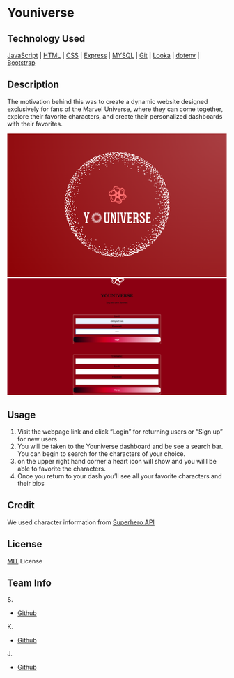 # Youniverse

## Technology Used
[JavaScript](https://developer.mozilla.org/en-US/docs/Web/JavaScript) | [HTML](https://developer.mozilla.org/en-US/docs/Web/HTML) | [CSS](https://developer.mozilla.org/en-US/docs/Web/CSS) | [Express](https://expressjs.com/) | [MYSQL](https://www.npmjs.com/package/mysql2) | [Git](https://git-scm.com/) | [Looka](https://looka.com/) | [dotenv](https://www.npmjs.com/package/dotenv) | [Bootstrap](https://getbootstrap.com/)


## Description
The motivation behind this was to create a dynamic website designed exclusively for fans of the Marvel Universe, where they can come together, explore their favorite characters, and create their personalized dashboards with their favorites.

![EXAMPLE](./public/images/newlogo2.png)
![EXAMPLE](./public/images/LOG%20IN.png)


## Usage
1. Visit the webpage link and click “Login” for returning users or “Sign up” for new users
2. You will be taken to the Youniverse dashboard and be see a search bar. You can begin to search for the characters of your choice.
3. on the upper right hand corner a heart icon will show and you willl be able to favorite the characters.
4. Once you return to your dash you’ll see all your favorite characters and their bios


## Credit
We used character information from [Superhero API](https://akabab.github.io/superhero-api/api/#biography)


## License
[MIT](https://opensource.org/license/mit/) License

## Team Info
S.
* [Github](https://github.com/Scar919)

K.
* [Github](https://github.com/KKitenge)

J.
* [Github](https://github.com/408broncos)



